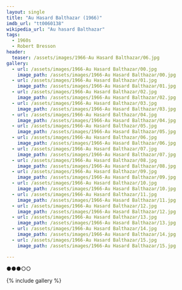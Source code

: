 ```yaml
---
layout: single
title: "Au Hasard Balthazar (1966)"
imdb_url: "tt0060138"
wikipedia_url: "Au hasard Balthazar"
tags:
  - 1960s 
  - Robert Bresson
header:
  teaser: /assets/images/1966-Au Hasard Balthazar/06.jpg
gallery:
  - url: /assets/images/1966-Au Hasard Balthazar/00.jpg
    image_path: /assets/images/1966-Au Hasard Balthazar/00.jpg  
  - url: /assets/images/1966-Au Hasard Balthazar/01.jpg
    image_path: /assets/images/1966-Au Hasard Balthazar/01.jpg
  - url: /assets/images/1966-Au Hasard Balthazar/02.jpg
    image_path: /assets/images/1966-Au Hasard Balthazar/02.jpg
  - url: /assets/images/1966-Au Hasard Balthazar/03.jpg
    image_path: /assets/images/1966-Au Hasard Balthazar/03.jpg
  - url: /assets/images/1966-Au Hasard Balthazar/04.jpg
    image_path: /assets/images/1966-Au Hasard Balthazar/04.jpg
  - url: /assets/images/1966-Au Hasard Balthazar/05.jpg
    image_path: /assets/images/1966-Au Hasard Balthazar/05.jpg
  - url: /assets/images/1966-Au Hasard Balthazar/06.jpg
    image_path: /assets/images/1966-Au Hasard Balthazar/06.jpg
  - url: /assets/images/1966-Au Hasard Balthazar/07.jpg
    image_path: /assets/images/1966-Au Hasard Balthazar/07.jpg
  - url: /assets/images/1966-Au Hasard Balthazar/08.jpg
    image_path: /assets/images/1966-Au Hasard Balthazar/08.jpg
  - url: /assets/images/1966-Au Hasard Balthazar/09.jpg
    image_path: /assets/images/1966-Au Hasard Balthazar/09.jpg
  - url: /assets/images/1966-Au Hasard Balthazar/10.jpg
    image_path: /assets/images/1966-Au Hasard Balthazar/10.jpg
  - url: /assets/images/1966-Au Hasard Balthazar/11.jpg
    image_path: /assets/images/1966-Au Hasard Balthazar/11.jpg
  - url: /assets/images/1966-Au Hasard Balthazar/12.jpg
    image_path: /assets/images/1966-Au Hasard Balthazar/12.jpg
  - url: /assets/images/1966-Au Hasard Balthazar/13.jpg
    image_path: /assets/images/1966-Au Hasard Balthazar/13.jpg
  - url: /assets/images/1966-Au Hasard Balthazar/14.jpg
    image_path: /assets/images/1966-Au Hasard Balthazar/14.jpg
  - url: /assets/images/1966-Au Hasard Balthazar/15.jpg
    image_path: /assets/images/1966-Au Hasard Balthazar/15.jpg

---
```

●●●○○

{% include gallery %}
